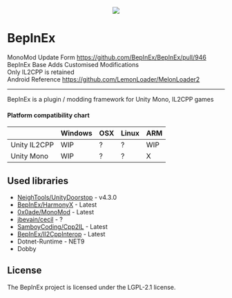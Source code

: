 ﻿<p align="center">
    <img src="https://avatars2.githubusercontent.com/u/39589027?s=256">
</p>

# BepInEx

MonoMod Update Form https://github.com/BepInEx/BepInEx/pull/946  
BepInEx Base Adds Customised Modifications  
Only IL2CPP is retained  
Android Reference https://github.com/LemonLoader/MelonLoader2  


---

BepInEx is a plugin / modding framework for Unity Mono, IL2CPP games

#### Platform compatibility chart

|              | Windows | OSX | Linux | ARM |
|--------------|---------|-----|-------|-----|
| Unity IL2CPP | WIP     | ?   | ?     | WIP |
| Unity Mono   | WIP     | ?   | ?     | X   |

## Used libraries

- [NeighTools/UnityDoorstop](https://github.com/NeighTools/UnityDoorstop) - v4.3.0
- [BepInEx/HarmonyX](https://github.com/BepInEx/HarmonyX) - Latest
- [0x0ade/MonoMod](https://github.com/0x0ade/MonoMod) - Latest
- [jbevain/cecil](https://github.com/jbevain/cecil) - ?
- [SamboyCoding/Cpp2IL](https://github.com/SamboyCoding/Cpp2IL) - Latest
- [BepInEx/Il2CppInterop](https://github.com/BepInEx/Il2CppInterop) - Latest
- Dotnet-Runtime - NET9
- Dobby

## License

The BepInEx project is licensed under the LGPL-2.1 license.
